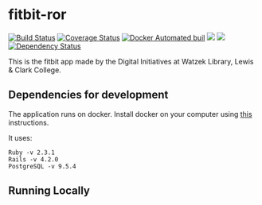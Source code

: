 # fitbit-ror
[![Build Status](https://travis-ci.org/WatzekDigitalInitiatives/fitbit-ror.svg?branch=master)](https://travis-ci.org/WatzekDigitalInitiatives/fitbit-ror) [![Coverage Status](https://coveralls.io/repos/github/WatzekDigitalInitiatives/fitbit-ror/badge.svg?branch=master)](https://coveralls.io/github/WatzekDigitalInitiatives/fitbit-ror?branch=master) [![Docker Automated buil](https://img.shields.io/docker/automated/jrottenberg/ffmpeg.svg?maxAge=2592000)]()
[![](https://images.microbadger.com/badges/version/watzek/fitbit.svg)](http://microbadger.com/images/watzek/fitbit "Get your own version badge on microbadger.com")
[![](https://images.microbadger.com/badges/image/watzek/fitbit.svg)](http://microbadger.com/images/watzek/fitbit "Get your own image badge on microbadger.com") [![Dependency Status](https://www.versioneye.com/user/projects/57c0e6a8968d640049e12166/badge.svg?style=flat-square)](https://www.versioneye.com/user/projects/57c0e6a8968d640049e12166)

This is the fitbit app made by the Digital Initiatives at Watzek Library, Lewis & Clark College.

## Dependencies for development

The application runs on docker. Install docker on your computer using [this](https://docs.docker.com/engine/installation/) instructions.

It uses:

```
Ruby -v 2.3.1
Rails -v 4.2.0
PostgreSQL -v 9.5.4
```

## Running Locally
